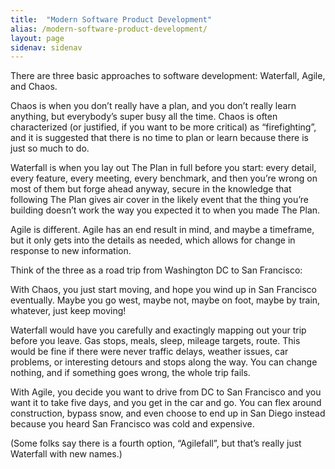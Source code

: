 ```yaml
---
title:  "Modern Software Product Development"
alias: /modern-software-product-development/
layout: page
sidenav: sidenav
---
```


There are three basic approaches to software development: Waterfall, Agile, and Chaos.

Chaos is when you don’t really have a plan, and you don’t really learn anything, but everybody’s super busy all the time. Chaos is often characterized (or justified, if you want to be more critical) as “firefighting”, and it is suggested that there is no time to plan or learn because there is just so much to do.

Waterfall is when you lay out The Plan in full before you start: every detail, every feature, every meeting, every benchmark, and then you’re wrong on most of them but forge ahead anyway, secure in the knowledge that following The Plan gives air cover in the likely event that the thing you’re building doesn’t work the way you expected it to when you made The Plan.

Agile is different. Agile has an end result in mind, and maybe a timeframe, but it only gets into the details as needed, which allows for change in response to new information.

Think of the three as a road trip from Washington DC to San Francisco:

With Chaos, you just start moving, and hope you wind up in San Francisco eventually. Maybe you go west, maybe not, maybe on foot, maybe by train, whatever, just keep moving!

Waterfall would have you carefully and exactingly mapping out your trip before you leave. Gas stops, meals, sleep, mileage targets, route. This would be fine if there were never traffic delays, weather issues, car problems, or interesting detours and stops along the way. You can change nothing, and if something goes wrong, the whole trip fails.

With Agile, you decide you want to drive from DC to San Francisco and you want it to take five days, and you get in the car and go. You can flex around construction, bypass snow, and even choose to end up in San Diego instead because you heard San Francisco was cold and expensive.

(Some folks say there is a fourth option, “Agilefall”, but that’s really just Waterfall with new names.)
